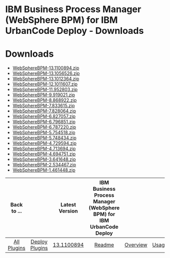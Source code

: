 
IBM Business Process Manager (WebSphere BPM) for IBM UrbanCode Deploy - Downloads
=================================================================================

# Downloads

- [WebSphereBPM-13.1100894.zip](https://raw.githubusercontent.com/UrbanCode/IBM-UCD-PLUGINS/main/files/WebSphereBPM/WebSphereBPM-13.1100894.zip)
- [WebSphereBPM-13.1056526.zip](https://raw.githubusercontent.com/UrbanCode/IBM-UCD-PLUGINS/main/files/WebSphereBPM/WebSphereBPM-13.1056526.zip)
- [WebSphereBPM-13.1012364.zip](https://raw.githubusercontent.com/UrbanCode/IBM-UCD-PLUGINS/main/files/WebSphereBPM/WebSphereBPM-13.1012364.zip)
- [WebSphereBPM-12.1011607.zip](https://raw.githubusercontent.com/UrbanCode/IBM-UCD-PLUGINS/main/files/WebSphereBPM/WebSphereBPM-12.1011607.zip)
- [WebSphereBPM-11.952803.zip](https://raw.githubusercontent.com/UrbanCode/IBM-UCD-PLUGINS/main/files/WebSphereBPM/WebSphereBPM-11.952803.zip)
- [WebSphereBPM-9.919021.zip](https://raw.githubusercontent.com/UrbanCode/IBM-UCD-PLUGINS/main/files/WebSphereBPM/WebSphereBPM-9.919021.zip)
- [WebSphereBPM-8.868922.zip](https://raw.githubusercontent.com/UrbanCode/IBM-UCD-PLUGINS/main/files/WebSphereBPM/WebSphereBPM-8.868922.zip)
- [WebSphereBPM-7.833615.zip](https://raw.githubusercontent.com/UrbanCode/IBM-UCD-PLUGINS/main/files/WebSphereBPM/WebSphereBPM-7.833615.zip)
- [WebSphereBPM-7.828064.zip](https://raw.githubusercontent.com/UrbanCode/IBM-UCD-PLUGINS/main/files/WebSphereBPM/WebSphereBPM-7.828064.zip)
- [WebSphereBPM-6.827057.zip](https://raw.githubusercontent.com/UrbanCode/IBM-UCD-PLUGINS/main/files/WebSphereBPM/WebSphereBPM-6.827057.zip)
- [WebSphereBPM-6.796851.zip](https://raw.githubusercontent.com/UrbanCode/IBM-UCD-PLUGINS/main/files/WebSphereBPM/WebSphereBPM-6.796851.zip)
- [WebSphereBPM-6.787220.zip](https://raw.githubusercontent.com/UrbanCode/IBM-UCD-PLUGINS/main/files/WebSphereBPM/WebSphereBPM-6.787220.zip)
- [WebSphereBPM-5.754518.zip](https://raw.githubusercontent.com/UrbanCode/IBM-UCD-PLUGINS/main/files/WebSphereBPM/WebSphereBPM-5.754518.zip)
- [WebSphereBPM-5.748434.zip](https://raw.githubusercontent.com/UrbanCode/IBM-UCD-PLUGINS/main/files/WebSphereBPM/WebSphereBPM-5.748434.zip)
- [WebSphereBPM-4.729594.zip](https://raw.githubusercontent.com/UrbanCode/IBM-UCD-PLUGINS/main/files/WebSphereBPM/WebSphereBPM-4.729594.zip)
- [WebSphereBPM-4.713694.zip](https://raw.githubusercontent.com/UrbanCode/IBM-UCD-PLUGINS/main/files/WebSphereBPM/WebSphereBPM-4.713694.zip)
- [WebSphereBPM-4.694751.zip](https://raw.githubusercontent.com/UrbanCode/IBM-UCD-PLUGINS/main/files/WebSphereBPM/WebSphereBPM-4.694751.zip)
- [WebSphereBPM-3.641648.zip](https://raw.githubusercontent.com/UrbanCode/IBM-UCD-PLUGINS/main/files/WebSphereBPM/WebSphereBPM-3.641648.zip)
- [WebSphereBPM-2.534467.zip](https://raw.githubusercontent.com/UrbanCode/IBM-UCD-PLUGINS/main/files/WebSphereBPM/WebSphereBPM-2.534467.zip)
- [WebSphereBPM-1.461448.zip](https://raw.githubusercontent.com/UrbanCode/IBM-UCD-PLUGINS/main/files/WebSphereBPM/WebSphereBPM-1.461448.zip)

|Back to ...||Latest Version|IBM Business Process Manager (WebSphere BPM) for IBM UrbanCode Deploy ||||
| :---: | :---: | :---: | :---: | :---: | :---: | :---: |
|[All Plugins](../../index.md)|[Deploy Plugins](../README.md)|[13.1100894](https://raw.githubusercontent.com/UrbanCode/IBM-UCD-PLUGINS/main/files/WebSphereBPM/WebSphereBPM-13.1100894.zip)|[Readme](README.md)|[Overview](overview.md)|[Usage](usage.md)|[Steps](steps.md)|
